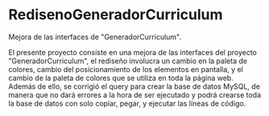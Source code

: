 # RedisenoGeneradorCurriculum
Mejora de las interfaces de "GeneradorCurriculum".

El presente proyecto consiste en una mejora de las interfaces del proyecto "GeneradorCurriculum", el rediseño involucra un cambio en la paleta de colores, cambio del posicionamiento de los elementos en pantalla, y el cambio de la paleta de colores que se utiliza en toda la página web. Además de ello, se corrigió el query para crear la base de datos MySQL, de manera que no dará errores a la hora de ser ejecutado y podrá crearse toda la base de datos con solo copiar, pegar, y ejecutar las líneas de código.
